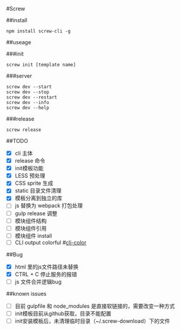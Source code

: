 #Screw

##install  
```
npm install screw-cli -g
```

##useage

###init  
```
screw init [template name]
```

###server  
```
screw dev --start
screw dev --stop
screw dev --restart
screw dev --info
screw dev --help
```

###release  
```
screw release
```

##TODO

- [x] cli 主体
- [x] release 命令
- [x] init模板功能
- [x] LESS 预处理
- [x] CSS sprite 生成
- [x] static 目录文件清理
- [x] 模板分离到独立的库
- [ ] js 替换为 webpack 打包处理
- [ ] gulp release 调整
- [ ] 模块组件结构
- [ ] 模块组件引用
- [ ] 模块组件 install
- [ ] CLI output colorful #[cli-color](https://github.com/medikoo/cli-color)

##Bug

- [x] html 里的js文件路径未替换
- [x] CTRL + C  停止服务的报错
- [ ] js 文件合并逻辑bug

##known issues

- [ ] 目前 gulpfile 和 node_modules 是直接软链接的，需要改变一种方式
- [ ] init模板目前从github获取，目录不能配置
- [ ] init安装模板后，未清理临时目录（~/.screw-download）下的文件
